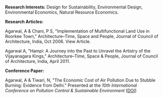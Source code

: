 **Research Interests:**
Design for Sustainability, Environmental Design, Environmental Economics, Natural Resource Economics.


**Research Articles:**


Agarwal, A & Chani, P S, "Implementation of Multifunctional Land Use in Roorkee Town," Architecture–Time, Space and People, Journal of Council of Architecture, India, Oct 2006. View Article.


Agarwal A, "Hampi: A Journey into the Past to Unravel the Artistry of the Vijayanagara Kings," Architecture–Time, Space & People, Journal of Council of Architecture, India, April 2011.



**Conference Paper:**


Agarwal, A & Tiwari, N, "The Economic Cost of Air Pollution Due to Stubble Burning: Evidence from Delhi." Presented at the *10th International Conference on Pollution Control & Sustainable Environment* [[DOI](https://dx.doi.org/10.2139/ssrn.4077860)]
